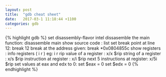```yaml
---
layout: post
title:  "gdb cheat sheet"
date:   2017-03-1 11:18:44 +1100
categories: gdb
---
```


{% highlight gdb %}
set disassembly-flavor intel
dissasemble the main function:
  disassemble main
show source code : 
  list
set break point at line 12: 
  break 12 
break at the address given:
  break *0x0804855c
show registers : 
  info registers ( i r ) eg: i r rip
value of a register : 
  x/x $rip
string of a register : 
  x/s $rip
instruction at register : 
  x/i $rip
next 5 instructions at register:
  x/5i $rip
set values at eax and edx to 0:
  set $eax = 0
  set $edx = 0
{% endhighlight %}
